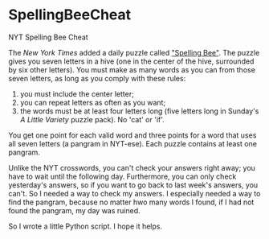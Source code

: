 # SpellingBeeCheat
NYT Spelling Bee Cheat

The _New York Times_ added a daily puzzle called ["Spelling Bee"](https://www.nytimes.com/puzzles/spelling-bee). The puzzle gives you seven letters in a hive (one in the center of the hive, surrounded by six other letters). You must make as many words as you can from those seven letters, as long as you comply with these rules:
 1. you must include the center letter;
 2. you can repeat letters as often as you want;
 3. the words must be at least four letters long (five letters long in Sunday's _A Little Variety_ puzzle pack). No 'cat' or 'if'.

You get one point for each valid word and three points for a word that uses all seven letters (a pangram in NYT-ese). Each puzzle contains at least one pangram.

Unlike the NYT crosswords, you can't check your answers right away; you have to wait until the following day. Furthermore, you can only check yesterday's answers, so if you want to go back to last week's answers, you can't. So I needed a way to check my answers. I especially needed a way to find the pangram, because no matter hwo many words I found, if I had not found the pangram, my day was ruined.

So I wrote a little Python script. I hope it helps.
